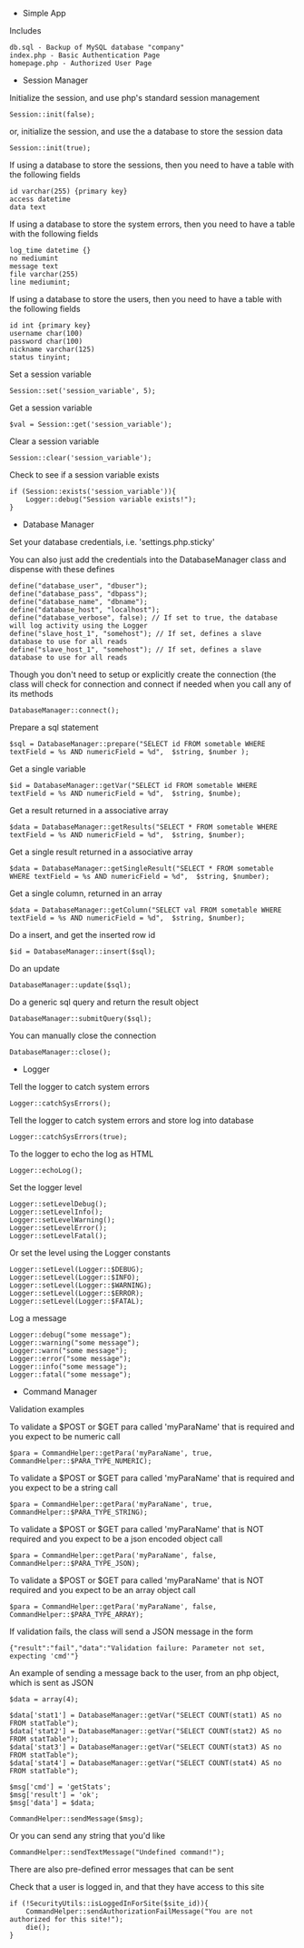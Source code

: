 * Simple App

Includes

```
db.sql - Backup of MySQL database "company"
index.php - Basic Authentication Page
homepage.php - Authorized User Page
```


* Session Manager

Initialize the session, and use php's standard session management

```
Session::init(false);
``` 

or, initialize the session, and use the a database to store the session data

```
Session::init(true);
```

If using a database to store the sessions, then you need to have a table with the following fields

```
id varchar(255) {primary key}
access datetime
data text
```

If using a database to store the system errors, then you need to have a table with the following fields

```
log_time datetime {}
no mediumint
message text
file varchar(255)
line mediumint;
```

If using a database to store the users, then you need to have a table with the following fields

```
id int {primary key}
username char(100)
password char(100)
nickname varchar(125)
status tinyint;
```

Set a session variable

```
Session::set('session_variable', 5);
```

Get a session variable

```
$val = Session::get('session_variable');
```

Clear a session variable

```
Session::clear('session_variable');
```

Check to see if a session variable exists

```
if (Session::exists('session_variable')){
    Logger::debug("Session variable exists!");
}
```


* Database Manager

Set your database credentials, i.e. 'settings.php.sticky' 

You can also just add the credentials into the DatabaseManager class and dispense with these defines

```
define("database_user", "dbuser");
define("database_pass", "dbpass");
define("database_name", "dbname");
define("database_host", "localhost");
define("database_verbose", false); // If set to true, the database will log activity using the Logger
define("slave_host_1", "somehost"); // If set, defines a slave database to use for all reads
define("slave_host_1", "somehost"); // If set, defines a slave database to use for all reads
```

Though you don't need to setup or explicitly create the connection (the class will check for connection and connect if needed when you call any of its methods

```
DatabaseManager::connect();
```

Prepare a sql statement

```
$sql = DatabaseManager::prepare("SELECT id FROM sometable WHERE textField = %s AND numericField = %d",  $string, $number ); 		
```

Get a single variable

```
$id = DatabaseManager::getVar("SELECT id FROM sometable WHERE textField = %s AND numericField = %d",  $string, $numbe);		
```

Get a result returned in a associative array

```
$data = DatabaseManager::getResults("SELECT * FROM sometable WHERE textField = %s AND numericField = %d",  $string, $number);		
```

Get a single result returned in a associative array

```
$data = DatabaseManager::getSingleResult("SELECT * FROM sometable WHERE textField = %s AND numericField = %d",  $string, $number);		
```

Get a single column, returned in an array

```
$data = DatabaseManager::getColumn("SELECT val FROM sometable WHERE textField = %s AND numericField = %d",  $string, $number);		
```

Do a insert, and get the inserted row id

```
$id = DatabaseManager::insert($sql);		
```

Do an update

```
DatabaseManager::update($sql);		
```

Do a generic sql query and return the result object

```
DatabaseManager::submitQuery($sql);		
```

You can manually close the connection

```
DatabaseManager::close();
```


* Logger

Tell the logger to catch system errors

```
Logger::catchSysErrors();
```

Tell the logger to catch system errors and store log into database

```
Logger::catchSysErrors(true);
```

To the logger to echo the log as HTML

```
Logger::echoLog();
```

Set the logger level

```
Logger::setLevelDebug();
Logger::setLevelInfo();
Logger::setLevelWarning();
Logger::setLevelError();
Logger::setLevelFatal();
```

Or set the level using the Logger constants

```
Logger::setLevel(Logger::$DEBUG);
Logger::setLevel(Logger::$INFO);
Logger::setLevel(Logger::$WARNING);
Logger::setLevel(Logger::$ERROR);
Logger::setLevel(Logger::$FATAL);
```

Log a message

```
Logger::debug("some message");
Logger::warning("some message");
Logger::warn("some message");
Logger::error("some message");
Logger::info("some message");
Logger::fatal("some message");
```

* Command Manager

Validation examples

To validate a $POST or $GET para called 'myParaName' that is required and you expect to be numeric call

```
$para = CommandHelper::getPara('myParaName', true, CommandHelper::$PARA_TYPE_NUMERIC);
```

To validate a $POST or $GET para called 'myParaName' that is required and you expect to be a string call

```
$para = CommandHelper::getPara('myParaName', true, CommandHelper::$PARA_TYPE_STRING);
```

To validate a $POST or $GET para called 'myParaName' that is NOT required and you expect to be a json encoded object call

```
$para = CommandHelper::getPara('myParaName', false, CommandHelper::$PARA_TYPE_JSON);
```

To validate a $POST or $GET para called 'myParaName' that is NOT required and you expect to be an array object call

```
$para = CommandHelper::getPara('myParaName', false, CommandHelper::$PARA_TYPE_ARRAY);
```

If validation fails, the class will send a JSON message in the form

```
{"result":"fail","data":"Validation failure: Parameter not set, expecting 'cmd'"}
```

An example of sending a message back to the user, from an php object, which is sent as JSON

```
$data = array(4);
	
$data['stat1'] = DatabaseManager::getVar("SELECT COUNT(stat1) AS no FROM statTable");					
$data['stat2'] = DatabaseManager::getVar("SELECT COUNT(stat2) AS no FROM statTable");					
$data['stat3'] = DatabaseManager::getVar("SELECT COUNT(stat3) AS no FROM statTable");					
$data['stat4'] = DatabaseManager::getVar("SELECT COUNT(stat4) AS no FROM statTable");					
		
$msg['cmd'] = 'getStats';
$msg['result'] = 'ok';			
$msg['data'] = $data;

CommandHelper::sendMessage($msg);	
```

Or you can send any string that you'd like

```
CommandHelper::sendTextMessage("Undefined command!");
```

There are also pre-defined error messages that can be sent

Check that a user is logged in, and that they have access to this site

```
if (!SecurityUtils::isLoggedInForSite($site_id)){
	CommandHelper::sendAuthorizationFailMessage("You are not authorized for this site!");	
	die();
}
```
